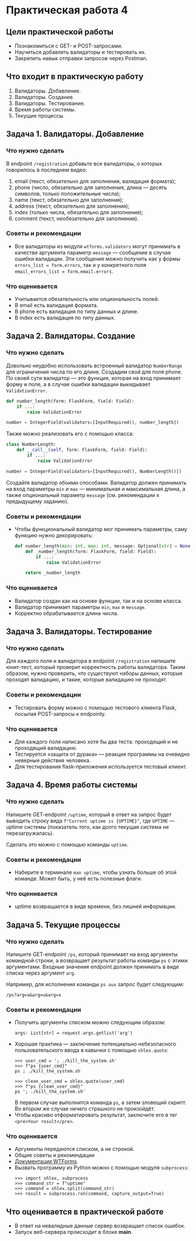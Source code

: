 # Практическая работа 4
## Цели практической работы
- Познакомиться с GET- и POST-запросами.
- Научиться добавлять валидаторы и тестировать их.
- Закрепить навык отправки запросов через Postman.

## Что входит в практическую работу
1. Валидаторы. Добавление.
2. Валидаторы. Создание.
3. Валидаторы. Тестирование.
4. Время работы системы.
5. Текущие процессы.

## Задача 1. Валидаторы. Добавление
### Что нужно сделать
В endpoint `/registration` добавьте все валидаторы, о которых говорилось в последнем видео:

1) email (текст, обязательно для заполнения, валидация формата);
2) phone (число, обязательно для заполнения, длина — десять символов, только положительные числа);
3) name (текст, обязательно для заполнения);
4) address (текст, обязательно для заполнения);
5) index (только числа, обязательно для заполнения);
6) comment (текст, необязательно для заполнения).
### Советы и рекомендации
- Все валидаторы из модуля `wtforms.validators` могут принимать в качестве аргумента параметр `message` — сообщение в случае ошибки валидации. Эти сообщения можно получить как у формы `errors_list = form.errors`, так и у конкретного поля `email_errors_list = form.email.errors`.
### Что оценивается
- Учитывается обязательность или опциональность полей.
- В email есть валидация формата.
- В phone есть валидация по типу данных и длине.
- В index есть валидация по типу данных.

## Задача 2. Валидаторы. Создание
### Что нужно сделать
Довольно неудобно использовать встроенный валидатор `NumberRange` для ограничения числа по его длине. Создадим свой для поля phone.<br>
По своей сути валидатор — это функция, которая на вход принимает форму и поле, а в случае ошибки валидации выкидывает `ValidationError`.

```python
def number_length(form: FlaskForm, field: Field):
    if ...:
        raise ValidationError

number = IntegerField(validators=[InputRequired(), number_length])
```

Также можно реализовать его с помощью класса:

```python
class NumberLength:
    def __call__(self, form: FlaskForm, field: Field):
        if ...:
            raise ValidationError

number = IntegerField(validators=[InputRequired(), NumberLength()])
```

Создайте валидатор обоими способами. Валидатор должен принимать на вход параметры `min` и `max` — минимальная и максимальная длина, а также опциональный параметр `message` (см. рекомендации к предыдущему заданию).
### Советы и рекомендации
- Чтобы функциональный валидатор мог принимать параметры, саму функцию нужно декорировать:
    ```python
    def number_length(min: int, max: int, message: Optional[str] = None):
        def _number_length(form: FlaskForm, field: Field):
            if ...:
                raise ValidationError
    
        return _number_length
    ```

### Что оценивается
- Валидатор создан как на основе функции, так и на основе класса.
- Валидатор принимает параметры `min`, `max` и `message`.
- Корректно обрабатывается длина числа.

## Задача 3. Валидаторы. Тестирование
### Что нужно сделать
Для каждого поля и валидатора в endpoint `/registration` напишите юнит-тест, который проверит корректность работы валидатора. Таким образом, нужно проверить, что существуют наборы данных, которые проходят валидацию, и такие, которые валидацию не проходят.
### Советы и рекомендации
- Тестировать форму можно с помощью тестового клиента Flask, посылая POST-запросы к endpointу.
### Что оценивается
- Для каждого поля написано хотя бы два теста: проходящий и не проходящий валидацию.
- Тестируется «защита от дурака» — реакция программы на очевидно неверные действия человека.
- Для тестирования flask-приложения используется тестовый клиент.

## Задача 4. Время работы системы
### Что нужно сделать
Напишите GET-endpoint `/uptime`, который в ответ на запрос будет выводить строку вида `f"Current uptime is {UPTIME}"`, где `UPTIME` — uptime системы (показатель того, как долго текущая система не перезагружалась).

Сделать это можно с помощью команды `uptime`. 
### Советы и рекомендации
- Наберите в терминале `man uptime`, чтобы узнать больше об этой команде. Может быть, у неё есть полезные флаги.
### Что оценивается
- uptime возвращается в виде времени, без лишней информации.
## Задача 5. Текущие процессы
### Что нужно сделать
Напишите GET-endpoint `/ps`, который принимает на вход аргументы командной строки, а возвращает результат работы команды `ps` с этими аргументами. 
Входные значения endpoint должен принимать в виде списка через аргумент `arg`.

Например, для исполнения команды `ps aux` запрос будет следующим:

`/ps?arg=a&arg=u&arg=x`
### Советы и рекомендации
- Получить аргументы списком можно следующим образом:
    ```
    args: List[str] = request.args.getlist('arg')
    ```
- Хорошая практика — заключение потенциально небезопасного пользовательского ввода в кавычки с помощью `shlex.quote`:
    ```jupyterpython
    >>> user_cmd = '; ./kill_the_system.sh'
    >>> f"ps {user_cmd}"
    ps ; ./kill_the_system.sh
    
    >>> clean_user_cmd = shlex.quote(user_cmd)
    >>> f"ps {clean_user_cmd}"
    ps '; ./kill_the_system.sh'
    ```
    В первом случае выполнится команда `ps`, а затем зловещий скрипт.<br>
    Во втором же случае ничего страшного не произойдёт.
- Чтобы красиво отформатировать результат, заключите его в тег <br>`<pre>Your result</pre>`.
### Что оценивается
- Аргументы передаются списком, а не строкой.
- Общие советы и рекомендации
- [Документация WTForms](https://wtforms.readthedocs.io/en/3.0.x/).
- Вызвать программу из Python можно с помощью модуля `subprocess`:
    ```jupyterpython
    >>> import shlex, subprocess
    >>> command_str = f"uptime"
    >>> command = shlex.split(command_str)
    >>> result = subprocess.run(command, capture_output=True)
    ```

## Что оценивается в практической работе
- В ответ на невалидные данные сервер возвращает список ошибок.
- Запуск веб-сервера происходит в блоке __main__.
